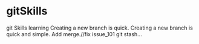 # gitSkills
git Skills learning
Creating a new branch is quick.
Creating a new branch is quick and simple.
Add merge.//fix issue_101
git stash...
